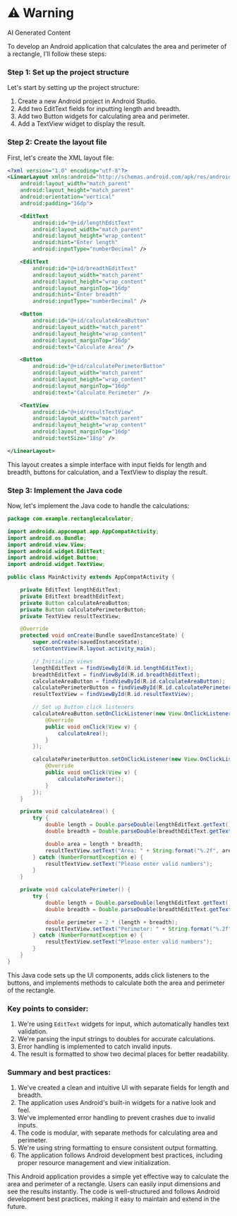 <div class="warning"><h1>⚠️ Warning</h1><span>AI Generated Content</span></div>


To develop an Android application that calculates the area and perimeter of a rectangle, I'll follow these steps:

### Step 1: Set up the project structure

Let's start by setting up the project structure:

1. Create a new Android project in Android Studio.
2. Add two EditText fields for inputting length and breadth.
3. Add two Button widgets for calculating area and perimeter.
4. Add a TextView widget to display the result.

### Step 2: Create the layout file

First, let's create the XML layout file:

```xml
<?xml version="1.0" encoding="utf-8"?>
<LinearLayout xmlns:android="http://schemas.android.com/apk/res/android"
    android:layout_width="match_parent"
    android:layout_height="match_parent"
    android:orientation="vertical"
    android:padding="16dp">

    <EditText
        android:id="@+id/lengthEditText"
        android:layout_width="match_parent"
        android:layout_height="wrap_content"
        android:hint="Enter length"
        android:inputType="numberDecimal" />

    <EditText
        android:id="@+id/breadthEditText"
        android:layout_width="match_parent"
        android:layout_height="wrap_content"
        android:layout_marginTop="16dp"
        android:hint="Enter breadth"
        android:inputType="numberDecimal" />

    <Button
        android:id="@+id/calculateAreaButton"
        android:layout_width="match_parent"
        android:layout_height="wrap_content"
        android:layout_marginTop="16dp"
        android:text="Calculate Area" />

    <Button
        android:id="@+id/calculatePerimeterButton"
        android:layout_width="match_parent"
        android:layout_height="wrap_content"
        android:layout_marginTop="16dp"
        android:text="Calculate Perimeter" />

    <TextView
        android:id="@+id/resultTextView"
        android:layout_width="match_parent"
        android:layout_height="wrap_content"
        android:layout_marginTop="16dp"
        android:textSize="18sp" />

</LinearLayout>
```

This layout creates a simple interface with input fields for length and breadth, buttons for calculation, and a TextView to display the result.

### Step 3: Implement the Java code

Now, let's implement the Java code to handle the calculations:

```java
package com.example.rectanglecalculator;

import androidx.appcompat.app.AppCompatActivity;
import android.os.Bundle;
import android.view.View;
import android.widget.EditText;
import android.widget.Button;
import android.widget.TextView;

public class MainActivity extends AppCompatActivity {

    private EditText lengthEditText;
    private EditText breadthEditText;
    private Button calculateAreaButton;
    private Button calculatePerimeterButton;
    private TextView resultTextView;

    @Override
    protected void onCreate(Bundle savedInstanceState) {
        super.onCreate(savedInstanceState);
        setContentView(R.layout.activity_main);

        // Initialize views
        lengthEditText = findViewById(R.id.lengthEditText);
        breadthEditText = findViewById(R.id.breadthEditText);
        calculateAreaButton = findViewById(R.id.calculateAreaButton);
        calculatePerimeterButton = findViewById(R.id.calculatePerimeterButton);
        resultTextView = findViewById(R.id.resultTextView);

        // Set up button click listeners
        calculateAreaButton.setOnClickListener(new View.OnClickListener() {
            @Override
            public void onClick(View v) {
                calculateArea();
            }
        });

        calculatePerimeterButton.setOnClickListener(new View.OnClickListener() {
            @Override
            public void onClick(View v) {
                calculatePerimeter();
            }
        });
    }

    private void calculateArea() {
        try {
            double length = Double.parseDouble(lengthEditText.getText().toString());
            double breadth = Double.parseDouble(breadthEditText.getText().toString());

            double area = length * breadth;
            resultTextView.setText("Area: " + String.format("%.2f", area));
        } catch (NumberFormatException e) {
            resultTextView.setText("Please enter valid numbers");
        }
    }

    private void calculatePerimeter() {
        try {
            double length = Double.parseDouble(lengthEditText.getText().toString());
            double breadth = Double.parseDouble(breadthEditText.getText().toString());

            double perimeter = 2 * (length + breadth);
            resultTextView.setText("Perimeter: " + String.format("%.2f", perimeter));
        } catch (NumberFormatException e) {
            resultTextView.setText("Please enter valid numbers");
        }
    }
}
```

This Java code sets up the UI components, adds click listeners to the buttons, and implements methods to calculate both the area and perimeter of the rectangle.

### Key points to consider:

1. We're using `EditText` widgets for input, which automatically handles text validation.
2. We're parsing the input strings to doubles for accurate calculations.
3. Error handling is implemented to catch invalid inputs.
4. The result is formatted to show two decimal places for better readability.

### Summary and best practices:

1. We've created a clean and intuitive UI with separate fields for length and breadth.
2. The application uses Android's built-in widgets for a native look and feel.
3. We've implemented error handling to prevent crashes due to invalid inputs.
4. The code is modular, with separate methods for calculating area and perimeter.
5. We're using string formatting to ensure consistent output formatting.
6. The application follows Android development best practices, including proper resource management and view initialization.

This Android application provides a simple yet effective way to calculate the area and perimeter of a rectangle. Users can easily input dimensions and see the results instantly. The code is well-structured and follows Android development best practices, making it easy to maintain and extend in the future.
